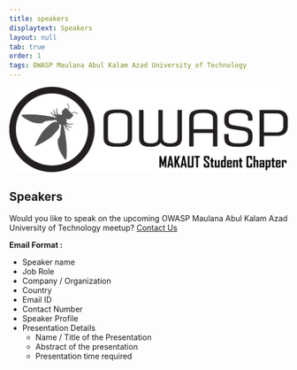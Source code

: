 ```yaml
---
title: speakers
displaytext: Speakers
layout: null
tab: true
order: 1
tags: OWASP Maulana Abul Kalam Azad University of Technology
---
```

<img src="assets/images/owasp_makaut_logo.png">

## Speakers

Would you like to speak on the upcoming OWASP Maulana Abul Kalam Azad University of Technology meetup? [Contact Us](mailto:ritam.ghosh@owasp.org)

**Email Format :**

- Speaker name
- Job Role
- Company / Organization
- Country
- Email ID
- Contact Number
- Speaker Profile
- Presentation Details
    - Name / Title of the Presentation
    - Abstract of the presentation
    - Presentation time required

